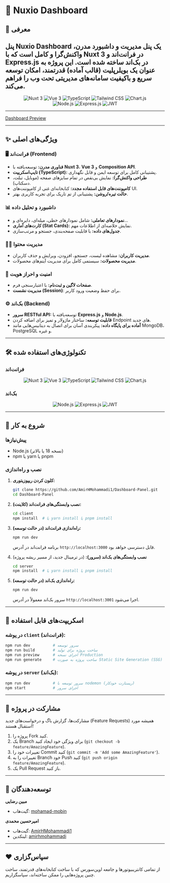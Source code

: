 
# 🚀 Nuxio Dashboard

<div dir="ltr">
  
## 🎯 معرفی

**پنل Nuxio Dashboard** یک پنل مدیریت و داشبورد مدرن، واکنش‌گرا و کامل است که با **Nuxt 3** در فرانت‌اند و **Express.js** در بک‌اند ساخته شده است. این پروژه به عنوان یک بویلرپلیت (قالب آماده) قدرتمند، امکان توسعه سریع و باکیفیت سامانه‌های مدیریتی تحت وب را فراهم می‌کند.
---

<div align="center" dir="ltr">

<img src="https://img.shields.io/badge/Nuxt%203-00DC82?logo=nuxt.js&logoColor=white" alt="Nuxt 3"/>
<img src="https://img.shields.io/badge/Vue%203-4FC08D?logo=vuedotjs&logoColor=white" alt="Vue 3"/>
<img src="https://img.shields.io/badge/TypeScript-3178C6?logo=typescript&logoColor=white" alt="TypeScript"/>
<img src="https://img.shields.io/badge/Tailwind%20CSS-06B6D4?logo=tailwindcss&logoColor=white" alt="Tailwind CSS"/>
<img src="https://img.shields.io/badge/Chart.js-FF6384?logo=chartdotjs&logoColor=white" alt="Chart.js"/>

</div>

<div align="center" dir="ltr">

<img src="https://img.shields.io/badge/Node.js-339933?logo=nodedotjs&logoColor=white" alt="Node.js"/>
<img src="https://img.shields.io/badge/Express.js-000000?logo=express&logoColor=white" alt="Express.js"/>
<img src="https://img.shields.io/badge/JWT-000000?logo=jsonwebtokens&logoColor=white" alt="JWT"/>

</div>

</div>

---

[Dashboard Preview](https://dashboard-ui-nuxt.netlify.app) 

---

## ✨ ویژگی‌های اصلی

### 🖥️ فرانت‌اند (Frontend)
*   **فناوری مدرن:** توسعه‌یافته با **Nuxt 3**، **Vue 3** و **Composition API**.
*   **تایپ‌اسکریپت (TypeScript):** پشتیبانی کامل برای توسعه ایمن و قابل نگهداری.
*   **طراحی واکنش‌گرا:** نمایش بی‌نقص در تمام سایزهای صفحه (موبایل، تبلت، دسکتاپ).
*   **کامپوننت‌های قابل استفاده مجدد:** کتابخانه‌ای غنی از کامپوننت‌های UI.
*   **حالت تیره/روشن:** پشتیبانی از تم تاریک برای تجربه کاربری بهتر.

### 📊 داشبورد و تحلیل داده
*   **نمودارهای تعاملی:** شامل نمودارهای خطی، میله‌ای، دایره‌ای و...
*   **کارت‌های آماری (Stat Cards):** نمایش خلاصه‌ای از اطلاعات مهم.
*   **جدول‌های داده:** با قابلیت صفحه‌بندی، جستجو و مرتب‌سازی.

### 👨‍💼 مدیریت محتوا
*   **مدیریت کاربران:** مشاهده لیست، جستجو، افزودن، ویرایش و حذف کاربران.
*   **مدیریت محصولات:** سیستمی کامل برای مدیریت آیتم‌های محصولات.

### 🔐 امنیت و احراز هویت
*   **صفحات لاگین و ثبت‌نام:** با اعتبارسنجی فرم.
*   **مدیریت نشست (Session)**: برای حفظ وضعیت ورود کاربر.

### ⚙️ بک‌اند (Backend)
*   **سرور RESTful API:** توسعه‌یافته با **Express.js** و **Node.js**.
*   **قابلیت توسعه:** ساختار ماژولار و تمیز برای اضافه کردن Endpoint های جدید.
*   **آماده برای پایگاه داده:** پیکربندی آسان برای اتصال به دیتابیس‌هایی مانند MongoDB، PostgreSQL و غیره.

---
## 🛠️ تکنولوژی‌های استفاده شده

### فرانت‌اند
<div align="center" dir="ltr">

<img src="https://img.shields.io/badge/Nuxt%203-00DC82?logo=nuxt.js&logoColor=white" alt="Nuxt 3"/>
<img src="https://img.shields.io/badge/Vue%203-4FC08D?logo=vuedotjs&logoColor=white" alt="Vue 3"/>
<img src="https://img.shields.io/badge/TypeScript-3178C6?logo=typescript&logoColor=white" alt="TypeScript"/>
<img src="https://img.shields.io/badge/Tailwind%20CSS-06B6D4?logo=tailwindcss&logoColor=white" alt="Tailwind CSS"/>
<img src="https://img.shields.io/badge/Chart.js-FF6384?logo=chartdotjs&logoColor=white" alt="Chart.js"/>

</div>

### بک‌اند
<div align="center" dir="ltr">

<img src="https://img.shields.io/badge/Node.js-339933?logo=nodedotjs&logoColor=white" alt="Node.js"/>
<img src="https://img.shields.io/badge/Express.js-000000?logo=express&logoColor=white" alt="Express.js"/>
<img src="https://img.shields.io/badge/JWT-000000?logo=jsonwebtokens&logoColor=white" alt="JWT"/>

</div>

---


## 🚀 شروع به کار

### پیش‌نیازها
*   Node.js (نسخه 18 یا بالاتر)
*   npm یا yarn یا pnpm

### نصب و راه‌اندازی

1.  **کلون کردن ریپوزیتوری:**
    ```bash
    git clone https://github.com/AmirHMohammadi1/Dashboard-Panel.git
    cd Dashboard-Panel
    ```

2.  **نصب وابستگی‌های فرانت‌اند (کلاینت):**
    ```bash
    cd client
    npm install  # یا yarn install یا pnpm install
    ```

3.  **راه‌اندازی فرانت‌اند (در حالت توسعه):**
    ```bash
    npm run dev
    ```
    برنامه فرانت‌اند در آدرس `http://localhost:3000` قابل دسترسی خواهد بود.

4.  **نصب وابستگی‌های بک‌اند (سرور):**
    (در ترمینال جدید، از مسیر ریشه پروژه)
    ```bash
    cd server
    npm install  # یا yarn install یا pnpm install
    ```

5.  **راه‌اندازی بک‌اند (در حالت توسعه):**
    ```bash
    npm run dev
    ```
    سرور بک‌اند معمولاً در آدرس `http://localhost:3001` اجرا می‌شود.

---

## 📜 اسکریپت‌های قابل استفاده

### در پوشه `client` (فرانت‌اند):
```bash
npm run dev          # سرور توسعه
npm run build        # ساخت پروژه برای تولید
npm run preview      # اجرای نسخه Production
npm run generate     # ساخت پروژه به صورت Static Site Generation (SSG)
```

### در پوشه `server` (بک‌اند):
```bash
npm run dev          # سرور توسعه با nodemon (ریستارت خودکار)
npm start            # اجرای سرور
```

---

## 🤝 مشارکت در پروژه
مشارکت‌ها، گزارش باگ و درخواست‌های جدید (Feature Requests) همیشه مورد استقبال هستند!
1.  پروژه را Fork کنید.
2.  یک Branch برای ویژگی خود ایجاد کنید (`git checkout -b feature/AmazingFeature`).
3.  تغییرات خود را Commit کنید (`git commit -m 'Add some AmazingFeature'`).
4.  تغییرات را به Branch خود Push کنید (`git push origin feature/AmazingFeature`).
5.  یک Pull Request باز کنید.
---

## 👤 توسعه‌دهندگان
**مبین رضایی**
*   گیت‌هاب: [mohamad-mobin](https://github.com/mohamad-mobin)


**امیرحسین محمدی**
*   گیت‌هاب: [AmirHMohammadi1](https://github.com/AmirHMohammadi1)
*   لینکدین: [amirhmohammadi](https://www.linkedin.com/in/amirhmohammadi)

---

## ❤️ سپاس‌گزاری
از تمامی کانتریبیوتورها و جامعه اوپن‌سورس که با ساخت کتابخانه‌های قدرتمند، ساخت چنین پروژه‌هایی را ممکن ساخته‌اند، سپاسگزاریم.
